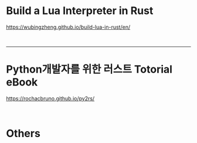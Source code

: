 # Build a Lua Interpreter in Rust


https://wubingzheng.github.io/build-lua-in-rust/en/

<br>

<hr>

# Python개발자를 위한 러스트 Totorial eBook

https://rochacbruno.github.io/py2rs/

<br>

# Others
